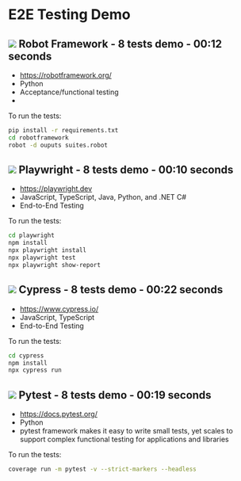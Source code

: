 # E2E Testing Demo

## [![][gh-stars-robotframework]][gh-robotframework] Robot Framework - 8 tests demo - 00:12 seconds

 - https://robotframework.org/
 - Python
 - Acceptance/functional testing
 - 
To run the tests:
```sh
pip install -r requirements.txt
cd robotframework
robot -d ouputs suites.robot
```

## [![][gh-stars-playwright]][gh-playwright] Playwright - 8 tests demo - 00:10 seconds

 -  https://playwright.dev 
 -  JavaScript, TypeScript, Java, Python, and .NET C#
 -  End-to-End Testing

To run the tests:
```sh
cd playwright
npm install
npx playwright install
npx playwright test
npx playwright show-report
```

## [![][gh-stars-cypress]][gh-cypress] Cypress - 8 tests demo - 00:22 seconds

 -  https://www.cypress.io/ 
 -  JavaScript, TypeScript
 -  End-to-End Testing

To run the tests:

```sh
cd cypress
npm install
npx cypress run
```


## [![][gh-stars-pytest]][gh-pytest] Pytest - 8 tests demo - 00:19 seconds

 -  https://docs.pytest.org/ 
 -  Python 
 -  pytest framework makes it easy to write small tests, yet scales to support complex functional testing for applications and libraries

To run the tests:

```sh
coverage run -m pytest -v --strict-markers --headless
```


<!-- -->
[gh-robotframework]: https://github.com/robotframework/robotframework
[gh-stars-robotframework]: https://img.shields.io/github/stars/robotframework/robotframework?label=%F0%9F%8C%9F
[gh-playwright]: https://github.com/microsoft/playwright
[gh-stars-playwright]: https://img.shields.io/github/stars/microsoft/playwright?label=%F0%9F%8C%9F
[gh-cypress]: https://github.com/cypress-io/cypress
[gh-stars-cypress]: https://img.shields.io/github/stars/cypress-io/cypress?label=%F0%9F%8C%9F
[gh-pytest]: https://github.com/pytest-dev/pytest
[gh-stars-pytest]: https://img.shields.io/github/stars/pytest-dev/pytest?label=%F0%9F%8C%9F

